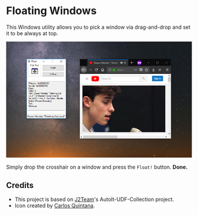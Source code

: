 # Floating Windows

This Windows utility allows you to pick a window via drag-and-drop and set it to be always at top.

![Sample screenshot](sample.png)

Simply drop the crosshair on a window and press the `Float!` button. **Done.**

## Credits

* This project is based on [J2Team](https://github.com/J2TEAM/AutoIt-UDF-Collection/tree/master/Example%20Scripts/Windows%20Info%20Spy)'s AutoIt-UDF-Collection project.
* Icon created by [Carlos Quintana](http://www.softicons.com/toolbar-icons/beautycons-icons-by-carlos-quintana/windows-icon).
